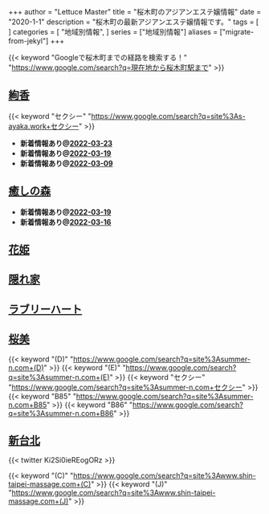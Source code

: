+++
author = "Lettuce Master"
title = "桜木町のアジアンエステ嬢情報"
date = "2020-1-1"
description = "桜木町の最新アジアンエステ嬢情報です。"
tags = [
]
categories = [
    "地域別情報",
]
series = ["地域別情報"]
aliases = ["migrate-from-jekyl"]
+++

{{< keyword "Googleで桜木町までの経路を検索する！" "https://www.google.com/search?q=現在地から桜木町駅まで" >}}

## [絢香](http://s-ayaka.work/)
{{< keyword "セクシー" "https://www.google.com/search?q=site%3As-ayaka.work+セクシー" >}} 

- **新着情報あり@[2022-03-23](/post/2022-03-23)**
- **新着情報あり@[2022-03-19](/post/2022-03-19)**
- **新着情報あり@[2022-03-09](/post/2022-03-09)**
## [癒しの森](http://healing-forest.work/)


- **新着情報あり@[2022-03-19](/post/2022-03-19)**
- **新着情報あり@[2022-03-16](/post/2022-03-16)**
## [花姫](https://okaeribaby.xyz/)


## [隠れ家](https://jasmine-mizonokuti.xyz/)


## [ラブリーハート](http://biraku.este88.com/)


## [桜美](http://summer-n.com/rrr/)
{{< keyword "(D)" "https://www.google.com/search?q=site%3Asummer-n.com+(D)" >}} {{< keyword "(E)" "https://www.google.com/search?q=site%3Asummer-n.com+(E)" >}} {{< keyword "セクシー" "https://www.google.com/search?q=site%3Asummer-n.com+セクシー" >}} {{< keyword "B85" "https://www.google.com/search?q=site%3Asummer-n.com+B85" >}} {{< keyword "B86" "https://www.google.com/search?q=site%3Asummer-n.com+B86" >}} 

## [新台北](https://www.shin-taipei-massage.com/)


{{< twitter Ki2Si0ieREogORz >}}

{{< keyword "(C)" "https://www.google.com/search?q=site%3Awww.shin-taipei-massage.com+(C)" >}} {{< keyword "(J)" "https://www.google.com/search?q=site%3Awww.shin-taipei-massage.com+(J)" >}} 

